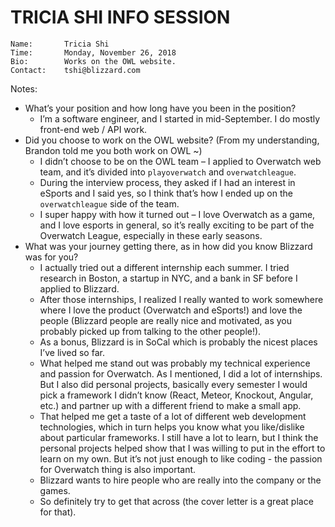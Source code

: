 # TRICIA SHI INFO SESSION

```
Name:       Tricia Shi
Time:       Monday, November 26, 2018
Bio:        Works on the OWL website.
Contact:    tshi@blizzard.com
```

Notes:

- What’s your position and how long have you been in the position?
  - I’m a software engineer, and I started in mid-September. I do mostly front-end web / API work.
- Did you choose to work on the OWL website? (From my understanding, Brandon told me you both work on OWL ~)
  - I didn’t choose to be on the OWL team – I applied to Overwatch web team, and it’s divided into `playoverwatch` and `overwatchleague`.
  - During the interview process, they asked if I had an interest in eSports and I said yes, so I think that’s how I ended up on the `overwatchleague` side of the team.
  - I super happy with how it turned out – I love Overwatch as a game, and I love esports in general, so it’s really exciting to be part of the Overwatch League, especially in these early seasons.
- What was your journey getting there, as in how did you know Blizzard was for you?
  - I actually tried out a different internship each summer. I tried research in Boston, a startup in NYC, and a bank in SF before I applied to Blizzard.
  - After those internships, I realized I really wanted to work somewhere where I love the product (Overwatch and eSports!) and love the people (Blizzard people are really nice and motivated, as you probably picked up from talking to the other people!).
  - As a bonus, Blizzard is in SoCal which is probably the nicest places I’ve lived so far.
  - What helped me stand out was probably my technical experience and passion for Overwatch. As I mentioned, I did a lot of internships. But I also did personal projects, basically every semester I would pick a framework I didn’t know (React, Meteor, Knockout, Angular, etc.) and partner up with a different friend to make a small app.
  - That helped me get a taste of a lot of different web development technologies, which in turn helps you know what you like/dislike about particular frameworks. I still have a lot to learn, but I think the personal projects helped show that I was willing to put in the effort to learn on my own. But it’s not just enough to like coding - the passion for Overwatch thing is also important.
  - Blizzard wants to hire people who are really into the company or the games.
  - So definitely try to get that across (the cover letter is a great place for that).
